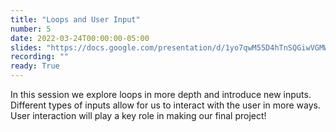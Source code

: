 ```yaml
---
title: "Loops and User Input"
number: 5
date: 2022-03-24T00:00:00-05:00
slides: "https://docs.google.com/presentation/d/1yo7qwM55D4hTnSQGiwVGMWfXrfdE73cFQl7Jxa7VuF4/edit?usp=sharing"
recording: ""
ready: True
---
```


In this session we explore loops in more depth and introduce new inputs. Different types of inputs allow for us to interact with the user in more ways. User interaction will play a key role in making our final project!
